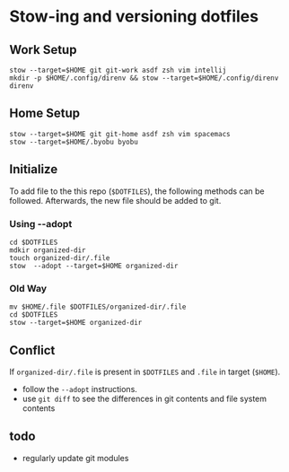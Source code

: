 # Stow-ing and versioning dotfiles

## Work Setup
```shell
stow --target=$HOME git git-work asdf zsh vim intellij
mkdir -p $HOME/.config/direnv && stow --target=$HOME/.config/direnv direnv
```

## Home Setup
```shell
stow --target=$HOME git git-home asdf zsh vim spacemacs
stow --target=$HOME/.byobu byobu
```

## Initialize
To add file to the this repo (`$DOTFILES`), the following methods can be followed. Afterwards, the new file should be added to git.

### Using --adopt
```shell
cd $DOTFILES
mdkir organized-dir
touch organized-dir/.file
stow  --adopt --target=$HOME organized-dir
```

### Old Way
```shell
mv $HOME/.file $DOTFILES/organized-dir/.file
cd $DOTFILES
stow --target=$HOME organized-dir
```

## Conflict
If  `organized-dir/.file` is present in `$DOTFILES` and  `.file` in target (`$HOME`).
- follow the `--adopt` instructions. 
- use `git diff` to see the differences in git contents and file system contents

## todo
- regularly update git modules

